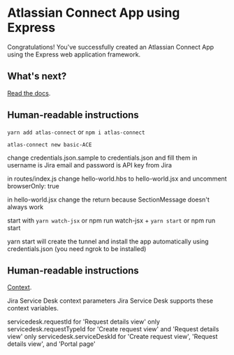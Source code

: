 # Atlassian Connect App using Express

Congratulations!
You've successfully created an Atlassian Connect App using the Express web application framework.

## What's next?

[Read the docs](https://bitbucket.org/atlassian/atlassian-connect-express/src/master/README.md).

## Human-readable instructions
`yarn add atlas-connect` or `npm i atlas-connect`

`atlas-connect new basic-ACE`

change credentials.json.sample to credentials.json and fill them in
username is Jira email and password is API key from Jira

in routes/index.js change hello-world.hbs to hello-world.jsx and uncomment browserOnly: true

in hello-world.jsx change the return because SectionMessage doesn't always work

start with `yarn watch-jsx` or npm run watch-jsx + `yarn start` or npm run start

yarn start will create the tunnel and install the app automatically using credentials.json (you need ngrok to be installed)

## Human-readable instructions
[Context](https://developer.atlassian.com/cloud/jira/service-desk/context-parameters/).

Jira Service Desk context parameters
Jira Service Desk supports these context variables.

servicedesk.requestId for 'Request details view' only
servicedesk.requestTypeId for 'Create request view' and 'Request details view' only
servicedesk.serviceDeskId for 'Create request view', 'Request details view', and 'Portal page'
